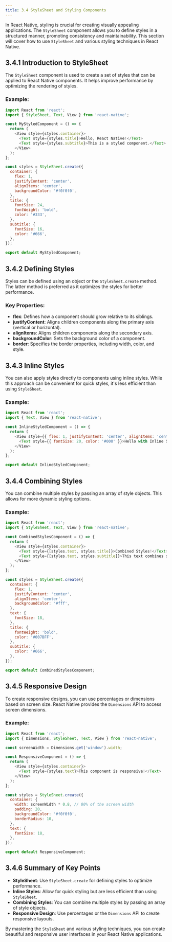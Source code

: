 ```yaml
---
title: 3.4 StyleSheet and Styling Components
---
```


In React Native, styling is crucial for creating visually appealing applications. The `StyleSheet` component allows you to define styles in a structured manner, promoting consistency and maintainability. This section will cover how to use `StyleSheet` and various styling techniques in React Native.

## 3.4.1 Introduction to StyleSheet

The `StyleSheet` component is used to create a set of styles that can be applied to React Native components. It helps improve performance by optimizing the rendering of styles.

### Example:

```javascript
import React from 'react';
import { StyleSheet, Text, View } from 'react-native';

const MyStyledComponent = () => {
  return (
    <View style={styles.container}>
      <Text style={styles.title}>Hello, React Native!</Text>
      <Text style={styles.subtitle}>This is a styled component.</Text>
    </View>
  );
};

const styles = StyleSheet.create({
  container: {
    flex: 1,
    justifyContent: 'center',
    alignItems: 'center',
    backgroundColor: '#f0f0f0',
  },
  title: {
    fontSize: 24,
    fontWeight: 'bold',
    color: '#333',
  },
  subtitle: {
    fontSize: 16,
    color: '#666',
  },
});

export default MyStyledComponent;
```

## 3.4.2 Defining Styles

Styles can be defined using an object or the `StyleSheet.create` method. The latter method is preferred as it optimizes the styles for better performance.

### Key Properties:

- **flex**: Defines how a component should grow relative to its siblings.
- **justifyContent**: Aligns children components along the primary axis (vertical or horizontal).
- **alignItems**: Aligns children components along the secondary axis.
- **backgroundColor**: Sets the background color of a component.
- **border**: Specifies the border properties, including width, color, and style.

## 3.4.3 Inline Styles

You can also apply styles directly to components using inline styles. While this approach can be convenient for quick styles, it's less efficient than using `StyleSheet`.

### Example:

```javascript
import React from 'react';
import { Text, View } from 'react-native';

const InlineStyledComponent = () => {
  return (
    <View style={{ flex: 1, justifyContent: 'center', alignItems: 'center', backgroundColor: '#e0e0e0' }}>
      <Text style={{ fontSize: 20, color: '#000' }}>Hello with Inline Styles!</Text>
    </View>
  );
};

export default InlineStyledComponent;
```

## 3.4.4 Combining Styles

You can combine multiple styles by passing an array of style objects. This allows for more dynamic styling options.

### Example:

```javascript
import React from 'react';
import { StyleSheet, Text, View } from 'react-native';

const CombinedStylesComponent = () => {
  return (
    <View style={styles.container}>
      <Text style={[styles.text, styles.title]}>Combined Styles!</Text>
      <Text style={[styles.text, styles.subtitle]}>This text combines styles.</Text>
    </View>
  );
};

const styles = StyleSheet.create({
  container: {
    flex: 1,
    justifyContent: 'center',
    alignItems: 'center',
    backgroundColor: '#fff',
  },
  text: {
    fontSize: 18,
  },
  title: {
    fontWeight: 'bold',
    color: '#007BFF',
  },
  subtitle: {
    color: '#666',
  },
});

export default CombinedStylesComponent;
```

## 3.4.5 Responsive Design

To create responsive designs, you can use percentages or dimensions based on screen size. React Native provides the `Dimensions` API to access screen dimensions.

### Example:

```javascript
import React from 'react';
import { Dimensions, StyleSheet, Text, View } from 'react-native';

const screenWidth = Dimensions.get('window').width;

const ResponsiveComponent = () => {
  return (
    <View style={styles.container}>
      <Text style={styles.text}>This component is responsive!</Text>
    </View>
  );
};

const styles = StyleSheet.create({
  container: {
    width: screenWidth * 0.8, // 80% of the screen width
    padding: 20,
    backgroundColor: '#f0f0f0',
    borderRadius: 10,
  },
  text: {
    fontSize: 18,
  },
});

export default ResponsiveComponent;
```

## 3.4.6 Summary of Key Points

- **StyleSheet**: Use `StyleSheet.create` for defining styles to optimize performance.
- **Inline Styles**: Allow for quick styling but are less efficient than using `StyleSheet`.
- **Combining Styles**: You can combine multiple styles by passing an array of style objects.
- **Responsive Design**: Use percentages or the `Dimensions` API to create responsive layouts.

By mastering the `StyleSheet` and various styling techniques, you can create beautiful and responsive user interfaces in your React Native applications.